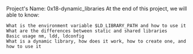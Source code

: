 Project's Name: 0x18-dynamic_libraries
At the end of this project, we will able to know:

    What is the environment variable $LD_LIBRARY_PATH and how to use it
    What are the differences between static and shared libraries
    Basic usage nm, ldd, ldconfig
    What is a dynamic library, how does it work, how to create one, and how to use it
